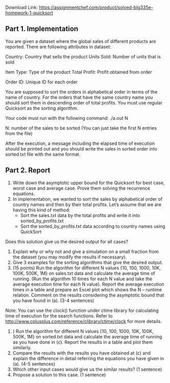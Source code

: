 Download Link: https://assignmentchef.com/product/solved-blg335e-homework-1-quicksort
<br>
<h2>Part 1. Implementation</h2>

You are given a dataset where the global sales of different products are reported. There are following attributes in dataset:

Country: Country that sells the product                                   Units Sold: Number of units that is sold

Item Type: Type of the product                                               Total Profit: Profit obtained from order

Order ID: Unique ID for each order

You are supposed to sort the orders in alphabetical order in terms of the name of country. For the orders that have the same country name you should sort them in descending order of total profits. You must use regular Quicksort as the sorting algorithm.

Your code must run with the following command:                       ./a.out N

N: number of the sales to be sorted (You can just take the first N entries from the file)

After the execution, a message including the elapsed time of execution should be printed out and you should write the sales in sorted order into sorted.txt file with the same format.

<h2>Part 2. Report</h2>

<ol>

 <li>Write down the asymptotic upper bound for the Quicksort for best case, worst case and average case. Prove them solving the recurrence equations.</li>

 <li> In implementation, we wanted to sort the sales by alphabetical order of country names and then by their total profits. Let’s assume that we are having this kind of method:

  <ul>

   <li>Sort the sales.txt data by the total profits and write it into sorted_by_profits.txt</li>

   <li>Sort the sorted_by_profits.txt data according to country names using QuickSort</li>

  </ul></li>

</ol>

Does this solution give us the desired output for all cases?

<ol>

 <li>Explain why or why not and give a simulation on a small fraction from the dataset (you may modify the results if necessary).</li>

 <li>Give 3 examples for the sorting algorithms that give the desired output.</li>

 <li>(15 points) Run the algorithm for different N values {10, 100, 1000, 10K, 100K, 500K, 1M} on sales.txt data and calculate the average time of running. (Run the algorithm 10 times for each N value and take the average execution time for each N value). Report the average execution times in a table and prepare an Excel plot which shows the N – runtime relation. Comment on the results considering the asymptotic bound that you have found in (a). (3-4 sentences)</li>

</ol>

Note: You can use the clock() function under ctime library for calculating time of execution for the search functions. Refer to http://www.cplusplus.com/reference/clibrary/ctime/clock for more details.

<ol>

 <li>) Run the algorithm for different N values {10, 100, 1000, 10K, 100K, 500K, 1M} on sorted.txt data and calculate the average time of running as you have done in (c). Report the results in a table and plot them similarly.</li>

 <li>Compare the results with the results you have obtained at (c) and explain the difference in detail referring the equations you have given in (a). (4-5 sentences)</li>

 <li>Which other input cases would give us the similar results? (1 sentence)</li>

 <li>Propose a solution to this case. (1 sentence)</li>

</ol>